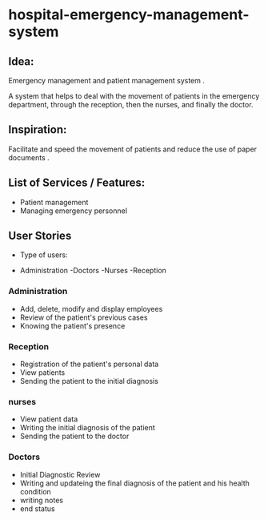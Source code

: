 


# hospital-emergency-management-system
## Idea:
Emergency management and patient management system .

A system that helps to deal with the movement of patients in the emergency department, through the reception, then the nurses, and finally the doctor.

## Inspiration:
Facilitate and speed the movement of patients and reduce the use of paper documents .

## List of Services / Features:

- Patient management
- Managing emergency personnel



## User Stories
- Type of users: 

- Administration
-Doctors
-Nurses
-Reception

### Administration

- Add, delete, modify and display employees
- Review of the patient's previous cases
- Knowing the patient's presence


### Reception

- Registration of the patient's personal data
- View patients
- Sending the patient to the initial diagnosis


### nurses

- View patient data
- Writing the initial diagnosis of the patient
- Sending the patient to the doctor




### Doctors

- Initial Diagnostic Review
- Writing and updateing the final diagnosis of the patient and his health condition
- writing notes
- end status

